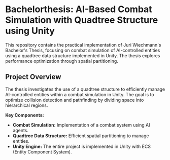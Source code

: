 # Bachelorthesis: AI-Based Combat Simulation with Quadtree Structure using Unity

This repository contains the practical implementation of Juri Wiechmann's Bachelor's Thesis, focusing on combat simulation of AI-controlled entities using a quadtree data structure implemented in Unity. The thesis explores performance optimization through spatial partitioning.

## Project Overview

The thesis investigates the use of a quadtree structure to efficiently manage AI-controlled entities within a combat simulation in Unity. The goal is to optimize collision detection and pathfinding by dividing space into hierarchical regions.

**Key Components:**
- **Combat Simulation:** Implementation of a combat system using AI agents.
- **Quadtree Data Structure:** Efficient spatial partitioning to manage entities.
- **Unity Engine:** The entire project is implemented in Unity with ECS (Entity Component System).
